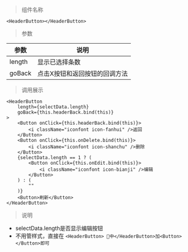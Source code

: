 


> 组件名称

```
<HeaderButton></HeaderButton>
```

> 参数

| 参数           | 说明         
| ------------- |-------------|
| length        | 显示已选择条数 
| goBack        | 点击X按钮和返回按钮的回调方法 |


> 调用展示
```
<HeaderButton
    length={selectData.length}
    goBack={this.headerBack.bind(this)}
>
    <Button onClick={this.headerBack.bind(this)}>
        <i className="iconfont icon-fanhui" />返回
    </Button>
    <Button onClick={this.onDelete.bind(this)}>
        <i className="iconfont icon-shanchu" />删除
    </Button>
    {selectData.length == 1 ? (
        <Button onClick={this.onEdit.bind(this)}>
            <i className="iconfont icon-bianji" />编辑
        </Button>
    ) : (
        ""
    )}
    <Button>刷新</Button>
</HeaderButton>

```

> 说明
- selectData.length是否显示编辑按钮
- 不用管样式，直接在
```<HeaderButton> 中</HeaderButton>加<Button></Button>即可```